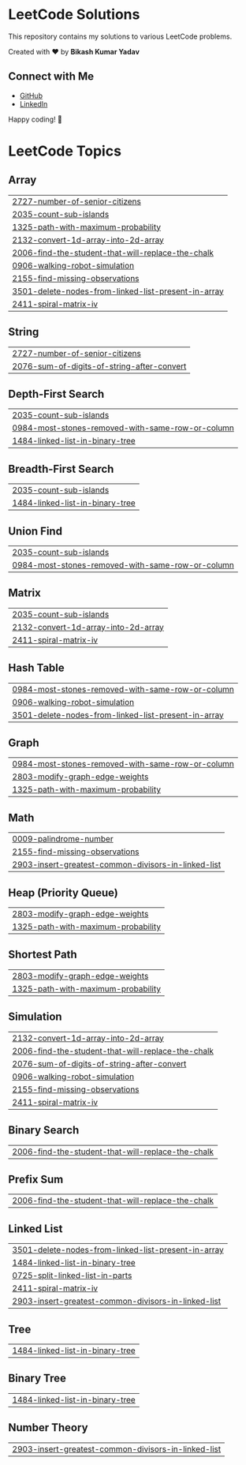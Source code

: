 # LeetCode Solutions

This repository contains my solutions to various LeetCode problems.

Created with :heart: by **Bikash Kumar Yadav**

## Connect with Me

- [GitHub](https://github.com/034-BikashKumarYadav)
- [LinkedIn](https://www.linkedin.com/in/bikash-kumar-yadav-461237223/)

Happy coding! 🚀


<!---LeetCode Topics Start-->
# LeetCode Topics
## Array
|  |
| ------- |
| [2727-number-of-senior-citizens](https://github.com/034-BikashKumarYadav/LeetCode/tree/master/2727-number-of-senior-citizens) |
| [2035-count-sub-islands](https://github.com/034-BikashKumarYadav/LeetCode/tree/master/2035-count-sub-islands) |
| [1325-path-with-maximum-probability](https://github.com/034-BikashKumarYadav/LeetCode/tree/master/1325-path-with-maximum-probability) |
| [2132-convert-1d-array-into-2d-array](https://github.com/034-BikashKumarYadav/LeetCode/tree/master/2132-convert-1d-array-into-2d-array) |
| [2006-find-the-student-that-will-replace-the-chalk](https://github.com/034-BikashKumarYadav/LeetCode/tree/master/2006-find-the-student-that-will-replace-the-chalk) |
| [0906-walking-robot-simulation](https://github.com/034-BikashKumarYadav/LeetCode/tree/master/0906-walking-robot-simulation) |
| [2155-find-missing-observations](https://github.com/034-BikashKumarYadav/LeetCode/tree/master/2155-find-missing-observations) |
| [3501-delete-nodes-from-linked-list-present-in-array](https://github.com/034-BikashKumarYadav/LeetCode/tree/master/3501-delete-nodes-from-linked-list-present-in-array) |
| [2411-spiral-matrix-iv](https://github.com/034-BikashKumarYadav/LeetCode/tree/master/2411-spiral-matrix-iv) |
## String
|  |
| ------- |
| [2727-number-of-senior-citizens](https://github.com/034-BikashKumarYadav/LeetCode/tree/master/2727-number-of-senior-citizens) |
| [2076-sum-of-digits-of-string-after-convert](https://github.com/034-BikashKumarYadav/LeetCode/tree/master/2076-sum-of-digits-of-string-after-convert) |
## Depth-First Search
|  |
| ------- |
| [2035-count-sub-islands](https://github.com/034-BikashKumarYadav/LeetCode/tree/master/2035-count-sub-islands) |
| [0984-most-stones-removed-with-same-row-or-column](https://github.com/034-BikashKumarYadav/LeetCode/tree/master/0984-most-stones-removed-with-same-row-or-column) |
| [1484-linked-list-in-binary-tree](https://github.com/034-BikashKumarYadav/LeetCode/tree/master/1484-linked-list-in-binary-tree) |
## Breadth-First Search
|  |
| ------- |
| [2035-count-sub-islands](https://github.com/034-BikashKumarYadav/LeetCode/tree/master/2035-count-sub-islands) |
| [1484-linked-list-in-binary-tree](https://github.com/034-BikashKumarYadav/LeetCode/tree/master/1484-linked-list-in-binary-tree) |
## Union Find
|  |
| ------- |
| [2035-count-sub-islands](https://github.com/034-BikashKumarYadav/LeetCode/tree/master/2035-count-sub-islands) |
| [0984-most-stones-removed-with-same-row-or-column](https://github.com/034-BikashKumarYadav/LeetCode/tree/master/0984-most-stones-removed-with-same-row-or-column) |
## Matrix
|  |
| ------- |
| [2035-count-sub-islands](https://github.com/034-BikashKumarYadav/LeetCode/tree/master/2035-count-sub-islands) |
| [2132-convert-1d-array-into-2d-array](https://github.com/034-BikashKumarYadav/LeetCode/tree/master/2132-convert-1d-array-into-2d-array) |
| [2411-spiral-matrix-iv](https://github.com/034-BikashKumarYadav/LeetCode/tree/master/2411-spiral-matrix-iv) |
## Hash Table
|  |
| ------- |
| [0984-most-stones-removed-with-same-row-or-column](https://github.com/034-BikashKumarYadav/LeetCode/tree/master/0984-most-stones-removed-with-same-row-or-column) |
| [0906-walking-robot-simulation](https://github.com/034-BikashKumarYadav/LeetCode/tree/master/0906-walking-robot-simulation) |
| [3501-delete-nodes-from-linked-list-present-in-array](https://github.com/034-BikashKumarYadav/LeetCode/tree/master/3501-delete-nodes-from-linked-list-present-in-array) |
## Graph
|  |
| ------- |
| [0984-most-stones-removed-with-same-row-or-column](https://github.com/034-BikashKumarYadav/LeetCode/tree/master/0984-most-stones-removed-with-same-row-or-column) |
| [2803-modify-graph-edge-weights](https://github.com/034-BikashKumarYadav/LeetCode/tree/master/2803-modify-graph-edge-weights) |
| [1325-path-with-maximum-probability](https://github.com/034-BikashKumarYadav/LeetCode/tree/master/1325-path-with-maximum-probability) |
## Math
|  |
| ------- |
| [0009-palindrome-number](https://github.com/034-BikashKumarYadav/LeetCode/tree/master/0009-palindrome-number) |
| [2155-find-missing-observations](https://github.com/034-BikashKumarYadav/LeetCode/tree/master/2155-find-missing-observations) |
| [2903-insert-greatest-common-divisors-in-linked-list](https://github.com/034-BikashKumarYadav/LeetCode/tree/master/2903-insert-greatest-common-divisors-in-linked-list) |
## Heap (Priority Queue)
|  |
| ------- |
| [2803-modify-graph-edge-weights](https://github.com/034-BikashKumarYadav/LeetCode/tree/master/2803-modify-graph-edge-weights) |
| [1325-path-with-maximum-probability](https://github.com/034-BikashKumarYadav/LeetCode/tree/master/1325-path-with-maximum-probability) |
## Shortest Path
|  |
| ------- |
| [2803-modify-graph-edge-weights](https://github.com/034-BikashKumarYadav/LeetCode/tree/master/2803-modify-graph-edge-weights) |
| [1325-path-with-maximum-probability](https://github.com/034-BikashKumarYadav/LeetCode/tree/master/1325-path-with-maximum-probability) |
## Simulation
|  |
| ------- |
| [2132-convert-1d-array-into-2d-array](https://github.com/034-BikashKumarYadav/LeetCode/tree/master/2132-convert-1d-array-into-2d-array) |
| [2006-find-the-student-that-will-replace-the-chalk](https://github.com/034-BikashKumarYadav/LeetCode/tree/master/2006-find-the-student-that-will-replace-the-chalk) |
| [2076-sum-of-digits-of-string-after-convert](https://github.com/034-BikashKumarYadav/LeetCode/tree/master/2076-sum-of-digits-of-string-after-convert) |
| [0906-walking-robot-simulation](https://github.com/034-BikashKumarYadav/LeetCode/tree/master/0906-walking-robot-simulation) |
| [2155-find-missing-observations](https://github.com/034-BikashKumarYadav/LeetCode/tree/master/2155-find-missing-observations) |
| [2411-spiral-matrix-iv](https://github.com/034-BikashKumarYadav/LeetCode/tree/master/2411-spiral-matrix-iv) |
## Binary Search
|  |
| ------- |
| [2006-find-the-student-that-will-replace-the-chalk](https://github.com/034-BikashKumarYadav/LeetCode/tree/master/2006-find-the-student-that-will-replace-the-chalk) |
## Prefix Sum
|  |
| ------- |
| [2006-find-the-student-that-will-replace-the-chalk](https://github.com/034-BikashKumarYadav/LeetCode/tree/master/2006-find-the-student-that-will-replace-the-chalk) |
## Linked List
|  |
| ------- |
| [3501-delete-nodes-from-linked-list-present-in-array](https://github.com/034-BikashKumarYadav/LeetCode/tree/master/3501-delete-nodes-from-linked-list-present-in-array) |
| [1484-linked-list-in-binary-tree](https://github.com/034-BikashKumarYadav/LeetCode/tree/master/1484-linked-list-in-binary-tree) |
| [0725-split-linked-list-in-parts](https://github.com/034-BikashKumarYadav/LeetCode/tree/master/0725-split-linked-list-in-parts) |
| [2411-spiral-matrix-iv](https://github.com/034-BikashKumarYadav/LeetCode/tree/master/2411-spiral-matrix-iv) |
| [2903-insert-greatest-common-divisors-in-linked-list](https://github.com/034-BikashKumarYadav/LeetCode/tree/master/2903-insert-greatest-common-divisors-in-linked-list) |
## Tree
|  |
| ------- |
| [1484-linked-list-in-binary-tree](https://github.com/034-BikashKumarYadav/LeetCode/tree/master/1484-linked-list-in-binary-tree) |
## Binary Tree
|  |
| ------- |
| [1484-linked-list-in-binary-tree](https://github.com/034-BikashKumarYadav/LeetCode/tree/master/1484-linked-list-in-binary-tree) |
## Number Theory
|  |
| ------- |
| [2903-insert-greatest-common-divisors-in-linked-list](https://github.com/034-BikashKumarYadav/LeetCode/tree/master/2903-insert-greatest-common-divisors-in-linked-list) |
<!---LeetCode Topics End-->